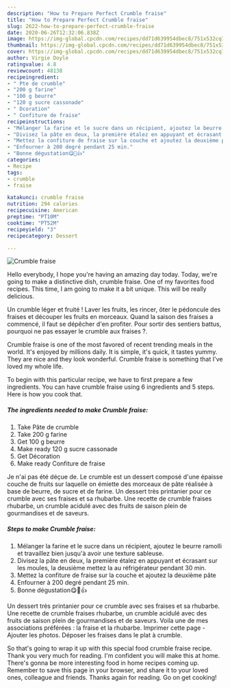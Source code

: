 ```yaml
---
description: "How to Prepare Perfect Crumble fraise"
title: "How to Prepare Perfect Crumble fraise"
slug: 2622-how-to-prepare-perfect-crumble-fraise
date: 2020-06-26T12:32:06.838Z
image: https://img-global.cpcdn.com/recipes/dd71d639954dbec8/751x532cq70/crumble-fraise-photo-principale-de-la-recette.jpg
thumbnail: https://img-global.cpcdn.com/recipes/dd71d639954dbec8/751x532cq70/crumble-fraise-photo-principale-de-la-recette.jpg
cover: https://img-global.cpcdn.com/recipes/dd71d639954dbec8/751x532cq70/crumble-fraise-photo-principale-de-la-recette.jpg
author: Virgie Doyle
ratingvalue: 4.8
reviewcount: 48138
recipeingredient:
- " Pte de crumble"
- "200 g farine"
- "100 g beurre"
- "120 g sucre cassonade"
- " Dcoration"
- " Confiture de fraise"
recipeinstructions:
- "Mélanger la farine et le sucre dans un récipient, ajoutez le beurre ramolli et travaillez bien jusqu&#39;à avoir une texture sableuse."
- "Divisez la pâte en deux, la première étalez en appuyant et écrasant sur les moules, la deusième mettez la au réfrigérateur pendant 30 min."
- "Mettez la confiture de fraise sur la couche et ajoutez la deuxième pâte"
- "Enfourner à 200 degré pendant 25 min."
- "Bonne dégustation😋💖👍"
categories:
- Recipe
tags:
- crumble
- fraise

katakunci: crumble fraise 
nutrition: 294 calories
recipecuisine: American
preptime: "PT10M"
cooktime: "PT52M"
recipeyield: "3"
recipecategory: Dessert

---
```



![Crumble fraise](https://img-global.cpcdn.com/recipes/dd71d639954dbec8/751x532cq70/crumble-fraise-photo-principale-de-la-recette.jpg)

Hello everybody, I hope you're having an amazing day today. Today, we're going to make a distinctive dish, crumble fraise. One of my favorites food recipes. This time, I am going to make it a bit unique. This will be really delicious.

Un crumble léger et fruité ! Laver les fruits, les rincer, ôter le pédoncule des fraises et découper les fruits en morceaux. Quand la saison des fraises a commencé, il faut se dépêcher d&#39;en profiter. Pour sortir des sentiers battus, pourquoi ne pas essayer le crumble aux fraises ?.

Crumble fraise is one of the most favored of recent trending meals in the world. It's enjoyed by millions daily. It is simple, it's quick, it tastes yummy. They are nice and they look wonderful. Crumble fraise is something that I've loved my whole life.


To begin with this particular recipe, we have to first prepare a few ingredients. You can have crumble fraise using 6 ingredients and 5 steps. Here is how you cook that.

<!--inarticleads1-->

##### The ingredients needed to make Crumble fraise:

1. Take  Pâte de crumble
1. Take 200 g farine
1. Get 100 g beurre
1. Make ready 120 g sucre cassonade
1. Get  Décoration
1. Make ready  Confiture de fraise


Je n&#39;ai pas été déçue de. Le crumble est un dessert composé d&#39;une épaisse couche de fruits sur laquelle on émiette des morceaux de pâte réalisée à base de beurre, de sucre et de farine. Un dessert très printanier pour ce crumble avec ses fraises et sa rhubarbe. Une recette de crumble fraises rhubarbe, un crumble acidulé avec des fruits de saison plein de gourmandises et de saveurs. 

<!--inarticleads2-->

##### Steps to make Crumble fraise:

1. Mélanger la farine et le sucre dans un récipient, ajoutez le beurre ramolli et travaillez bien jusqu&#39;à avoir une texture sableuse.
1. Divisez la pâte en deux, la première étalez en appuyant et écrasant sur les moules, la deusième mettez la au réfrigérateur pendant 30 min.
1. Mettez la confiture de fraise sur la couche et ajoutez la deuxième pâte
1. Enfourner à 200 degré pendant 25 min.
1. Bonne dégustation😋💖👍


Un dessert très printanier pour ce crumble avec ses fraises et sa rhubarbe. Une recette de crumble fraises rhubarbe, un crumble acidulé avec des fruits de saison plein de gourmandises et de saveurs. Voila une de mes associations préférées : la fraise et la rhubarbe. Imprimer cette page - Ajouter les photos. Déposer les fraises dans le plat à crumble. 

So that's going to wrap it up with this special food crumble fraise recipe. Thank you very much for reading. I'm confident you will make this at home. There's gonna be more interesting food in home recipes coming up. Remember to save this page in your browser, and share it to your loved ones, colleague and friends. Thanks again for reading. Go on get cooking!
